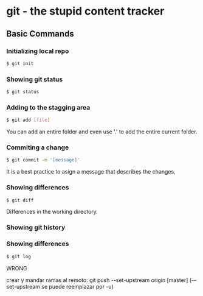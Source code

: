# git - the stupid content tracker

##  Basic Commands
### Initializing local repo
```sh
$ git init
````

### Showing git status
```sh
$ git status
````
### Adding to the stagging area
```sh
$ git add [file]
``` 
You can add an entire folder and even use '.' to add the entire current folder.
### Commiting a change
```sh
$ git commit -m '[message]'
``` 
It is a best practice to asign a message that describes the changes.
### Showing differences
```sh
$ git diff
``` 
Differences in the working directory.
### Showing git history
### Showing differences
```sh
$ git log
``` 

WRONG

crear y mandar ramas al remoto: git push --set-upstream origin [master] (--set-upstream se puede reemplazar por -u)